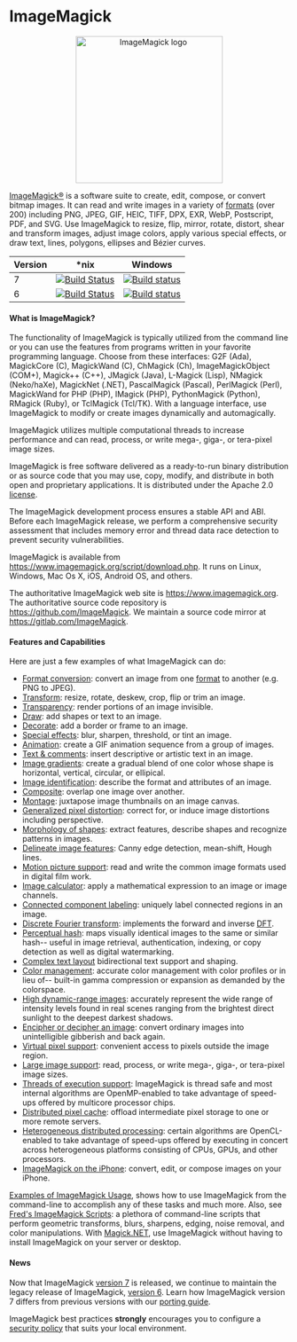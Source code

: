 ImageMagick
===========

<p align="center">
<img align="center" src="https://www.imagemagick.org/image/wizard.png" alt="ImageMagick logo" width="265"/>

[ImageMagick®](https://www.imagemagick.org/) is a software suite to create, edit, compose, or convert bitmap images. It can read and write images in a variety of [formats](https://www.imagemagick.org/script/formats.php) (over 200) including PNG, JPEG, GIF, HEIC, TIFF, DPX, EXR, WebP, Postscript, PDF, and SVG.  Use ImageMagick to resize, flip, mirror, rotate, distort, shear and transform images, adjust image colors, apply various special effects, or draw text, lines, polygons, ellipses and Bézier curves.


| Version | *nix | Windows |
| ------------- | ------------- | ------------- |
| 7 | [![Build Status](https://travis-ci.org/ImageMagick/ImageMagick.svg?branch=master)](https://travis-ci.org/ImageMagick/ImageMagick) | [![Build status](https://ci.appveyor.com/api/projects/status/jk7yr5plamnuh9g6/branch/master?svg=true)](https://ci.appveyor.com/project/dlemstra/imagemagick-windows/branch/master) |
| 6 | [![Build Status](https://travis-ci.org/ImageMagick/ImageMagick6.svg?branch=master)](https://travis-ci.org/ImageMagick/ImageMagick6) | [![Build status](https://ci.appveyor.com/api/projects/status/jk7yr5plamnuh9g6/branch/ImageMagick-Windows-6?svg=true)](https://ci.appveyor.com/project/dlemstra/imagemagick-windows/branch/ImageMagick-Windows-6) |

#### What is ImageMagick?

The functionality of ImageMagick is typically utilized from the command line or you can use the features from programs written in your favorite programming language. Choose from these interfaces: G2F (Ada), MagickCore (C), MagickWand (C), ChMagick (Ch), ImageMagickObject (COM+), Magick++ (C++), JMagick (Java), L-Magick (Lisp), NMagick (Neko/haXe), MagickNet (.NET), PascalMagick (Pascal), PerlMagick (Perl), MagickWand for PHP (PHP), IMagick (PHP), PythonMagick (Python), RMagick (Ruby), or TclMagick (Tcl/TK). With a language interface, use ImageMagick to modify or create images dynamically and automagically.

ImageMagick utilizes multiple computational threads to increase performance and can read, process, or write mega-, giga-, or tera-pixel image sizes.

ImageMagick is free software delivered as a ready-to-run binary distribution or as source code that you may use, copy, modify, and distribute in both open and proprietary applications. It is distributed under the Apache 2.0 [license](https://www.imagemagick.org/script/license.php).

The ImageMagick development process ensures a stable API and ABI. Before each ImageMagick release, we perform a comprehensive security assessment that includes memory error and thread data race detection to prevent security vulnerabilities.

ImageMagick is available from https://www.imagemagick.org/script/download.php. It runs on Linux, Windows, Mac Os X, iOS, Android OS, and others.

The authoritative ImageMagick web site is https://www.imagemagick.org. The authoritative source code repository is https://github.com/ImageMagick. We maintain a source code mirror at https://gitlab.com/ImageMagick.

#### Features and Capabilities

Here are just a few examples of what ImageMagick can do:

* [Format conversion](https://www.imagemagick.org/script/convert.php): convert an image from one [format](https://www.imagemagick.org/script/formats.php) to another (e.g.  PNG to JPEG).
* [Transform](https://www.imagemagick.org/Usage/resize/): resize, rotate, deskew, crop, flip or trim an image.
* [Transparency](https://www.imagemagick.org/Usage/masking/): render portions of an image invisible.
* [Draw](https://www.imagemagick.org/Usage/draw/): add shapes or text to an image.
* [Decorate](https://www.imagemagick.org/Usage/crop/): add a border or frame to an image.
* [Special effects](https://www.imagemagick.org/Usage/blur/): blur, sharpen, threshold, or tint an image.
* [Animation](https://www.imagemagick.org/Usage/anim_basics/): create a GIF animation sequence from a group of images.
* [Text & comments](https://www.imagemagick.org/Usage/text/): insert descriptive or artistic text in an image.
* [Image gradients](https://www.imagemagick.org/script/gradient.php): create a gradual blend of one color whose shape is horizontal, vertical, circular, or ellipical.
* [Image identification](https://www.imagemagick.org/script/identify.php): describe the format and attributes of an image.
* [Composite](https://www.imagemagick.org/script/composite.php): overlap one image over another.
* [Montage](https://www.imagemagick.org/script/montage.php): juxtapose image thumbnails on an image canvas.
* [Generalized pixel distortion](https://www.imagemagick.org/Usage/distorts/): correct for, or induce image distortions including perspective.
* [Morphology of shapes](https://www.imagemagick.org/Usage/morphology/): extract features, describe shapes and recognize patterns in images.
* [Delineate image features](https://www.imagemagick.org/Usage/transform/#vision): Canny edge detection, mean-shift, Hough lines.
* [Motion picture support](https://www.imagemagick.org/script/motion-picture.php): read and write the common image formats used in digital film work.
* [Image calculator](https://www.imagemagick.org/script/fx.php): apply a mathematical expression to an image or image channels.
* [Connected component labeling](https://www.imagemagick.org/script/connected-components.php): uniquely label connected regions in an image.
* [Discrete Fourier transform](https://www.imagemagick.org/Usage/fourier/): implements the forward and inverse [DFT](http://en.wikipedia.org/wiki/Discrete_Fourier_transform).
* [Perceptual hash](http://www.fmwconcepts.com/misc_tests/perceptual_hash_test_results_510/index.html): maps visually identical images to the same or similar hash-- useful in image retrieval, authentication, indexing, or copy detection as well as digital watermarking.
* [Complex text layout](https://en.wikipedia.org/wiki/Complex_text_layout) bidirectional text support and shaping.
* [Color management](https://www.imagemagick.org/script/color-management.php): accurate color management with color profiles or in lieu of-- built-in gamma compression or expansion as demanded by the colorspace.
* [High dynamic-range images](https://www.imagemagick.org/script/high-dynamic-range.php): accurately represent the wide range of intensity levels found in real scenes ranging from the brightest direct sunlight to the deepest darkest shadows.
* [Encipher or decipher an image](https://www.imagemagick.org/script/cipher.php): convert ordinary images into unintelligible gibberish and back again.
* [Virtual pixel support](https://www.imagemagick.org/script/architecture.php#virtual-pixels): convenient access to pixels outside the image region.
* [Large image support](https://www.imagemagick.org/script/architecture.php#tera-pixel): read, process, or write mega-, giga-, or tera-pixel image sizes.
* [Threads of execution support](https://www.imagemagick.org/script/architecture.php#threads): ImageMagick is thread safe and most internal algorithms are OpenMP-enabled to take advantage of speed-ups offered by multicore processor chips.
* [Distributed pixel cache](https://www.imagemagick.org/script/distribute-pixel-cache.php): offload intermediate pixel storage to one or more remote servers.
* [Heterogeneous distributed processing](https://www.imagemagick.org/script/architecture.php#distributed): certain algorithms are OpenCL-enabled to take advantage of speed-ups offered by executing in concert across heterogeneous platforms consisting of CPUs, GPUs, and other processors.
* [ImageMagick on the iPhone](https://www.imagemagick.org/script/download.php#iOS): convert, edit, or compose images on your iPhone.

[Examples of ImageMagick Usage](https://www.imagemagick.org/Usage/), shows how to use ImageMagick from the command-line to accomplish any of these tasks and much more. Also, see [Fred's ImageMagick Scripts](http://www.fmwconcepts.com/imagemagick/): a plethora of command-line scripts that perform geometric transforms, blurs, sharpens, edging, noise removal, and color manipulations. With [Magick.NET](https://magick.codeplex.com/), use ImageMagick without having to install ImageMagick on your server or desktop.

#### News

Now that ImageMagick [version 7](https://www.imagemagick.org) is released, we continue to maintain the legacy release of ImageMagick, [version 6](https://legacy.imagemagick.org). Learn how ImageMagick version 7 differs from previous versions with our [porting guide](https://www.imagemagick.org/script/porting.php).

ImageMagick best practices **strongly** encourages you to configure a [security policy](https://www.imagemagick.org/script/security-policy.php) that suits your local environment.
